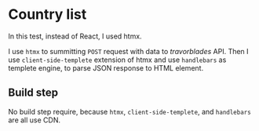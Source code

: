 # Country list

In this test, instead of React, I used htmx.

I use `htmx` to summitting `POST` request with data to *travorblades* API.
Then I use `client-side-templete` extension of htmx and use `handlebars` as templete engine, to parse JSON response to HTML element.


## Build step

No build step require, because `htmx`, `client-side-templete`, and `handlebars` are all use CDN.

